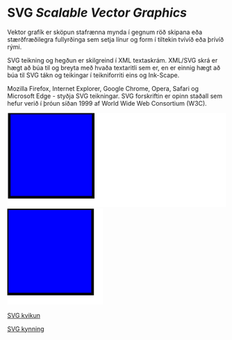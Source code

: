 # SVG _Scalable Vector Graphics_

Vektor grafík er sköpun stafrænna mynda í gegnum röð skipana eða stærðfræðilegra fullyrðinga sem setja línur og form í tiltekin tvívíð eða þrívíð rými.

SVG teikning og hegðun er skilgreind í XML textaskrám. XML/SVG skrá er hægt að búa til og breyta með hvaða textaritli sem er, en er einnig hægt að búa til SVG tákn og teikingar í teikniforriti eins og Ink-Scape.

Mozilla Firefox, Internet Explorer, Google Chrome, Opera, Safari og Microsoft Edge - styðja SVG teikningar. SVG forskriftin er opinn staðall sem hefur verið í þróun síðan 1999 af World Wide Web Consortium (W3C).

![basic](basic.svg) ![basic](basic2.svg)

[SVG kvikun](jimmyHendrix.md)

[SVG kynning](https://www.w3schools.com/graphics/svg_intro.asp)


